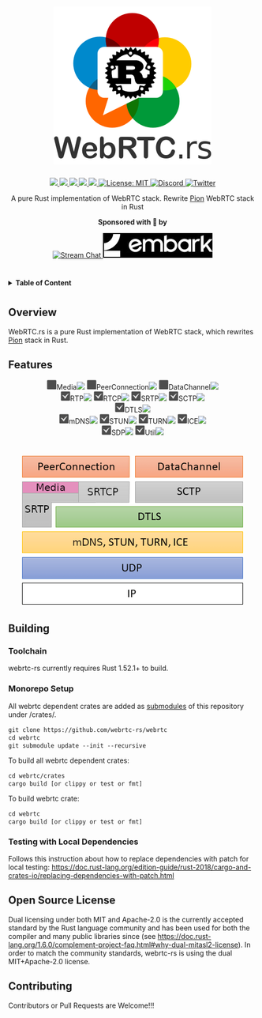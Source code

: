 <h1 align="center">
 <a href="https://webrtc.rs"><img src="./doc/webrtc.rs.png" alt="WebRTC.rs"></a>
 <br>
</h1>
<p align="center">
 <a href="https://github.com/webrtc-rs/webrtc/actions"> 
  <img src="https://github.com/webrtc-rs/webrtc/workflows/webrtc/badge.svg?branch=master">
 </a> 
 <a href="https://codecov.io/gh/webrtc-rs/webrtc"> 
  <img src="https://codecov.io/gh/webrtc-rs/webrtc/branch/master/graph/badge.svg">
 </a>
 <a href="https://deps.rs/repo/github/webrtc-rs/webrtc"> 
  <img src="https://deps.rs/repo/github/webrtc-rs/webrtc/status.svg">
 </a>
 <a href="https://crates.io/crates/webrtc"> 
  <img src="https://img.shields.io/crates/v/webrtc.svg">
 </a> 
 <a href="https://docs.rs/webrtc"> 
  <img src="https://docs.rs/webrtc/badge.svg">
 </a>
 <a href="https://github.com/webrtc-rs/webrtc/blob/master/LICENSE">
  <img src="https://img.shields.io/badge/License-MIT-yellow.svg" alt="License: MIT">
 </a>
 <a href="https://discord.gg/4Ju8UHdXMs">
  <img src="https://img.shields.io/discord/800204819540869120?logo=discord" alt="Discord">
 </a>
 <a href="https://twitter.com/WebRTCrs">
  <img src="https://img.shields.io/twitter/url/https/twitter.com/webrtcrs.svg?style=social&label=%40WebRTCrs" alt="Twitter">
 </a>  
</p>
<p align="center">
 A pure Rust implementation of WebRTC stack. Rewrite <a href="http://Pion.ly">Pion</a> WebRTC stack in Rust
</p>

<p align="center">
<strong>Sponsored with 💖 by</strong><br>
</p>
<p align="center">
<a href="https://getstream.io/?utm_source=https://github.com/webrtc-rs/webrtc&utm_medium=github&utm_content=developer&utm_term=webrtc" target="_blank">
<img src="https://stream-blog-v2.imgix.net/blog/wp-content/uploads/f7401112f41742c4e173c30d4f318cb8/stream_logo_white.png?h=50" alt="Stream Chat">
</a> <a href="https://www.embark-studios.com/" target="_blank"><img src="./doc/embark.jpg" alt="embark"></a>
</p>

#

<details>
<summary><b>Table of Content</b></summary>

- [Overview](#overview)
- [Features](#features)
- [Building](#building)
  - [Toolchain](#toolchain)
  - [Monorepo Setup](#monorepo-setup)
  - [Testing with Local Dependencies](#testing-with-local-dependencies)
- [Open Source License](#open-source-license) 
- [Contributing](#contributing)
</details>

#

## Overview

WebRTC.rs is a pure Rust implementation of WebRTC stack, which rewrites <a href="http://Pion.ly">Pion</a> stack in Rust.

## Features

<p align="center">
    <img src="./doc/uncheck.png">Media<a href="https://crates.io/crates/webrtc-media"><img src="https://img.shields.io/crates/v/webrtc-media.svg"></a>
    <img src="./doc/uncheck.png">PeerConnection<a href="https://crates.io/crates/webrtc-peer"><img src="https://img.shields.io/crates/v/webrtc-peer.svg"></a>
    <img src="./doc/uncheck.png">DataChannel<a href="https://crates.io/crates/webrtc-data"><img src="https://img.shields.io/crates/v/webrtc-data.svg"></a>
    <br>
    <img src="./doc/check.png">RTP<a href="https://crates.io/crates/rtp"><img src="https://img.shields.io/crates/v/rtp.svg"></a>
    <img src="./doc/check.png">RTCP<a href="https://crates.io/crates/rtcp"><img src="https://img.shields.io/crates/v/rtcp.svg"></a>
    <img src="./doc/check.png">SRTP<a href="https://crates.io/crates/webrtc-srtp"><img src="https://img.shields.io/crates/v/webrtc-srtp.svg"></a>
    <img src="./doc/check.png">SCTP<a href="https://crates.io/crates/webrtc-sctp"><img src="https://img.shields.io/crates/v/webrtc-sctp.svg"></a>
    <br>
    <img src="./doc/check.png">DTLS<a href="https://crates.io/crates/webrtc-dtls"><img src="https://img.shields.io/crates/v/webrtc-dtls.svg"></a>
    <br>
    <img src="./doc/check.png">mDNS<a href="https://crates.io/crates/webrtc-mdns"><img src="https://img.shields.io/crates/v/webrtc-mdns.svg"></a>
    <img src="./doc/check.png">STUN<a href="https://crates.io/crates/stun"><img src="https://img.shields.io/crates/v/stun.svg"></a>
    <img src="./doc/check.png">TURN<a href="https://crates.io/crates/turn"><img src="https://img.shields.io/crates/v/turn.svg"></a>
    <img src="./doc/check.png">ICE<a href="https://crates.io/crates/webrtc-ice"><img src="https://img.shields.io/crates/v/webrtc-ice.svg"></a>
    <br>
    <img src="./doc/check.png">SDP<a href="https://crates.io/crates/sdp"><img src="https://img.shields.io/crates/v/sdp.svg"></a>
    <img src="./doc/check.png">Util<a href="https://crates.io/crates/webrtc-util"><img src="https://img.shields.io/crates/v/webrtc-util.svg"></a>
</p>
<h1 align="center">
 <img src="./doc/webrtc_stack.png" alt="WebRTC Stack">
</h1>

## Building

### Toolchain

webrtc-rs currently requires Rust 1.52.1+ to build.

### Monorepo Setup

All webrtc dependent crates are added as [submodules](https://git-scm.com/book/en/v2/Git-Tools-Submodules) of this repository under /crates/.

```
git clone https://github.com/webrtc-rs/webrtc
cd webrtc
git submodule update --init --recursive
```

To build all webrtc dependent crates:

```
cd webrtc/crates
cargo build [or clippy or test or fmt]
```

To build webrtc crate:

```
cd webrtc
cargo build [or clippy or test or fmt]
```


### Testing with Local Dependencies
Follows this instruction about how to replace dependencies with patch for local testing:
https://doc.rust-lang.org/edition-guide/rust-2018/cargo-and-crates-io/replacing-dependencies-with-patch.html


## Open Source License
Dual licensing under both MIT and Apache-2.0 is the currently accepted standard by the Rust language community and has been used for both the compiler and many public libraries since (see https://doc.rust-lang.org/1.6.0/complement-project-faq.html#why-dual-mitasl2-license). In order to match the community standards, webrtc-rs is using the dual MIT+Apache-2.0 license.


## Contributing
Contributors or Pull Requests are Welcome!!!
